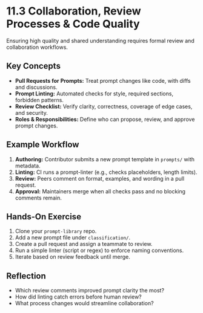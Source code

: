 # 11.3 Collaboration, Review Processes & Code Quality

Ensuring high quality and shared understanding requires formal review and collaboration workflows.

## Key Concepts

- **Pull Requests for Prompts:** Treat prompt changes like code, with diffs and discussions.  
- **Prompt Linting:** Automated checks for style, required sections, forbidden patterns.  
- **Review Checklist:** Verify clarity, correctness, coverage of edge cases, and security.  
- **Roles & Responsibilities:** Define who can propose, review, and approve prompt changes.

## Example Workflow

1. **Authoring:** Contributor submits a new prompt template in `prompts/` with metadata.  
2. **Linting:** CI runs a prompt-linter (e.g., checks placeholders, length limits).  
3. **Review:** Peers comment on format, examples, and wording in a pull request.  
4. **Approval:** Maintainers merge when all checks pass and no blocking comments remain.

## Hands-On Exercise

1. Clone your `prompt-library` repo.  
2. Add a new prompt file under `classification/`.  
3. Create a pull request and assign a teammate to review.  
4. Run a simple linter (script or regex) to enforce naming conventions.  
5. Iterate based on review feedback until merge.

## Reflection

- Which review comments improved prompt clarity the most?  
- How did linting catch errors before human review?  
- What process changes would streamline collaboration?

